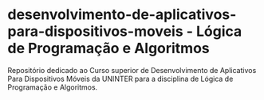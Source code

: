 # desenvolvimento-de-aplicativos-para-dispositivos-moveis - Lógica de Programação e Algoritmos
Repositório dedicado ao Curso superior de Desenvolvimento de Aplicativos Para Dispositivos Móveis da UNINTER para a disciplina de Lógica de Programação e Algoritmos.
